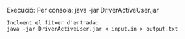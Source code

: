 Execució:
	Per consola:
	java -jar DriverActiveUser.jar
	
	Incloent el fitxer d'entrada:
	java -jar DriverActiveUser.jar < input.in > output.txt
